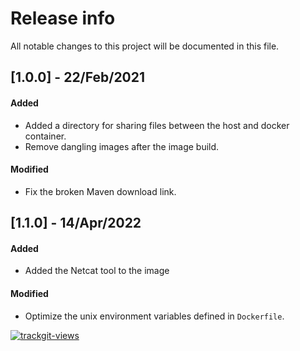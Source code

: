 # Release info

All notable changes to this project will be documented in this file.

## [1.0.0] - 22/Feb/2021
#### Added
* Added a directory for sharing files between the host and docker container.
* Remove dangling images after the image build.
#### Modified
* Fix the broken Maven download link.

## [1.1.0] - 14/Apr/2022
#### Added
* Added the Netcat tool to the image
#### Modified
* Optimize the unix environment variables defined in `Dockerfile`.

<a href="https://trackgit.com"><img src="https://us-central1-trackgit-analytics.cloudfunctions.net/token/ping/kv444g8vf7bti919dcgk" alt="trackgit-views" /></a>
